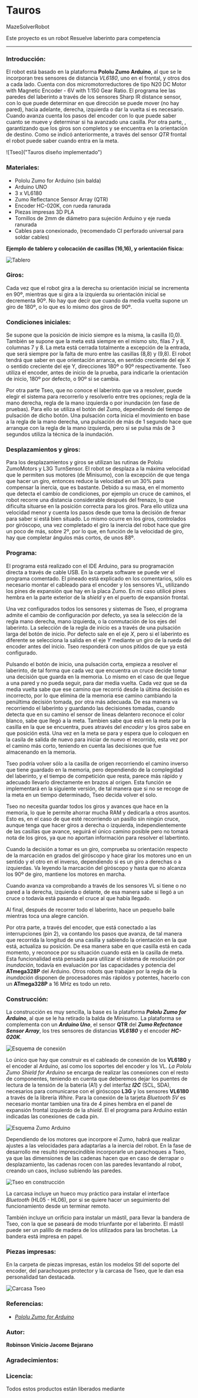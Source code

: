 # Tauros
MazeSolverRobot

Este proyecto es un robot Resuelve laberinto para competencia
- - - 

### Introducción:

El robot está basado en la plataforma **Pololu Zumo Arduino**, al que se le incorporan tres sensores de distancia _VL6180_, uno en el frontal, y otros dos a cada lado. Cuenta con dos micromotorreductores de tipo N20 DC Motor with Magnetic Encoder - 6V with 1:150 Gear Ratio.
El programa lee las paredes del laberinto a través de los sensores Sharp IR distance sensor, con lo que puede determinar en que dirección se puede mover (no hay pared), hacia adelante, derecha, izquierda o dar la vuelta si es necesario. Cuando avanza cuenta los pasos del encoder con lo que puede saber cuanto se mueve y determinar si ha avanzado una casilla. Por otra parte, , garantizando que los giros son completos y se encuentra en la orientación de destino. Como se indicó anteriormente, a través del sensor _QTR_ frontal el robot puede saber cuando entra en la meta.

![Tseo]("Tauros diseño implementado")

### Materiales:
* Pololu Zumo for Arduino (sin balda)
* Arduino UNO
* 3 x VL6180
* Zumo Reflectance Sensor Array (QTR)
* Encoder HC-020K, con rueda ranurada
* Piezas impresas 3D PLA
* Tornillos de 2mm de diámetro para sujeción Arduino y eje rueda ranurada
* Cables para conexionado, (recomendado CI perforado universal para soldar cables)



**Ejemplo de tablero y colocación de casillas (16,16), y orientación física:**

![Tablero](https://github.com/Rvjacome/Tauros/blob/main/Imagenes/Robot.jpeg " Diseño del Robot ")
   

### Giros:

Cada vez que el robot gira a la derecha su orientación inicial se incrementa en 90º, mientras que si gira a la izquierda su orientación inicial se decrementa 90º. No hay que decir que cuando da media vuelta supone un giro de 180º, o lo que es lo mismo dos giros de 90º. 


### Condiciones iniciales:

Se supone que la posición de inicio siempre es la misma, la casilla (0,0).
También se supone que la meta está siempre en el mismo sito, filas 7 y 8, columnas 7 y 8. La meta está cerrada totalmente a excepción de la entrada, que será siempre por la falta de muro entre las casillas (8,8) y (9,8).
El robot tendrá que saber en que orientación arranca, en sentido creciente del eje X o sentido creciente del eje Y, direcciones 180º o 90º respectivamente. Tseo utiliza el encoder, antes de inicio de la prueba, para indicarle la orientación de inicio, 180º por defecto, o 90º si se cambia.

Por otra parte Tseo, que no conoce el laberinto que va a resolver, puede elegir el sistema para recorrerlo y resolverlo entre tres opciones; regla de la mano derecha, regla de la mano izquierda o por inundación (en fase de pruebas). Para ello se utiliza el botón del Zumo, dependiendo del tiempo de pulsación de dicho botón. Una pulsación corta inicia el movimiento en base a la regla de la mano derecha, una pulsación de más de 1 segundo hace que arranque con la regla de la mano izquierda, pero si se pulsa más de 3 segundos utiliza la técnica de la inundación.


### Desplazamientos y giros:

Para los desplazamientos y giros se utilizan las rutinas de Pololu ZumoMotors y L3G TurnSensor. El robot se desplaza a la máxima velocidad que le permiten sus motores (de Minisumo), con la excepción de que tenga que hacer un giro, entonces reduce la velocidad en un 30% para compensar la inercia, que es bastante. Debido a su masa, en el momento que detecta el cambio de condiciones, por ejemplo un cruce de caminos, el robot recorre una distancia considerable después del frenazo, lo que dificulta situarse en la posición correcta para los giros. Para ello utiliza una velocidad menor y cuenta los pasos desde que toma la decisión de frenar para saber si está bien situado. Lo mismo ocurre en los giros, controlados por giróscopo, una vez completado el giro la inercia del robot hace que gire un poco de más, sobre 2º, por lo que, en función de la velocidad de giro, hay que completar ángulos más cortos, de unos 88º.


### Programa:

El programa está realizado con el IDE Arduino, para su programación directa a través de cable USB. En la carpeta software se puede ver el programa comentado. El pineado está explicado en los comentarios, sólo es necesario montar el cableado para el encoder y los sensores VL, utilizando los pines de expansión que hay en la placa Zumo. En mi caso utilicé pines hembra en la parte exterior de la *shield* y en el puerto de expansión frontal.

Una vez configurados todos los sensores y sistemas de Tseo, el programa admite el cambio de configuración por defecto, ya sea la selección de la regla mano derecha, mano izquierda, o la conmutación de los ejes del laberinto. La selección de la regla de inicio es a través de una pulsación larga del botón de inicio. Por defecto sale en el eje *X*, pero si el laberinto es diferente se selecciona la salida en el eje *Y* mediante un giro de la rueda del encoder antes del inicio. Tseo responderá con unos pitidos de que ya está configurado.

Pulsando el botón de inicio, una pulsación corta, empieza a resolver el laberinto, de tal forma que cada vez que encuentra un cruce decide tomar una decisión que guarda en la memoria. Lo mismo en el caso de que llegue a una pared y no pueda seguir, para dar media vuelta. Cada vez que se da media vuelta sabe que ese camino que recorrió desde la última decisión es incorrecto, por lo que elimina de la memoria ese camino cambiando la penúltima decisión tomada, por otra más adecuada. De esa manera va recorriendo el laberinto y guardando las decisiones tomadas, cuando detecta que en su camino el sensor de líneas delantero reconoce el color blanco, sabe que llegó a la meta. Tambien sabe que está en la meta por la casilla en la que se encuentra, pues através del _encoder_ y los giros sabe en que posición está. Una vez en la meta se para y espera que lo coloquen en la casila de salida de nuevo para iniciar de nuevo el recorrido, esta vez por el camino más corto, teniendo en cuenta las decisiones que fue almacenando en la memoria.

Tseo podría volver sólo a la casilla de origen recorriendo el camino inverso que tiene guardado en la memoria, pero dependiendo de la complegidad del laberinto, y el tiempo de competición que resta, parece más rápido y adecuado llevarlo directamente en brazos al origen. Esta función se implementará en la siguiente versión, de tal manera que si no se recoge de la meta en un tiempo determinado, Tseo decida volver el solo.

Tseo no necesita guardar todos los giros y avances que hace en la memoria, lo que le permite ahorrar mucha RAM y dedicarla a otros asuntos. Esto es, en el caso de que esté recorriendo un pasillo sin ningún cruce, aunque tenga que hacer giros a derecha o izquierda, independientemente de las casillas que avance, seguirá el único camino posible pero no tomará nota de los giros, ya que no aportan información para resolver el labertinto.

Cuando la decisión a tomar es un giro, comprueba su orientación respecto de la marcación en grados del giróscopo y hace girar los motores uno en un sentido y el otro en el inverso, dependiendo si es un giro a derechas o a izquierdas. Va leyendo la marcación del giróscopo y hasta que no alcanza los 90º de giro, mantiene los motores en marcha.

Cuando avanza va comprobando a través de los sensores VL si tiene o no pared a la derecha, izquierda o delante, de esa manera sabe si llegó a un cruce o todavía está pasando el cruce al que había llegado.

Al final, después de recorrer todo el laberinto, hace un pequeño baile mientras toca una alegre canción.

Por otra parte, a través del encoder, que está conectado a las interrupciones (pin 2), va contando los pasos que avanza, de tal manera que recorrida la longitud de una casilla y sabiendo la orientación en la que está, actualiza su posición. De esa manera sabe en que casilla está en cada momento, y reconoce por su situación cuando está en la casilla de meta. Esta funcionalidad está pensada para utilizar el sistema de resolución por _inundación_, todavía en evaluación por las capacidades y potencia del **ATmega328P** del Arduino. Otros robots que trabajan por la regla de la _inundación_ disponen de procesadores más rápidos y potentes, hacerlo con un **ATmega328P** a 16 MHz es todo un reto.


### Construcción:

La construcción es muy sencilla, la base es la plataforma **_Pololu Zumo for Arduino_**, al que se le ha retirado la balda de Minisumo. La plataforma se complementa con un **_Arduino Uno_**, el sensor **QTR** del **_Zumo Refectance Sensor Array_**, los tres sensores de distancias **_VL6180_** y el encoder **_HC-020K_**.

![Esquema de conexión](https://github.com/NacioSystems/Tseo/blob/master/Imagenes/Conexiones.JPG "Esquema de conexión")

Lo único que hay que construir es el cableado de conexión de los **VL6180** y el encoder al Arduino, así como los soportes del encoder y los VL. *_La Pololu Zumo Shield for Arduino_* se encarga de realizar las conexiones con el resto de componentes, teniendo en cuenta que deberemos dejar los puentes de lectura de la tensión de la batería (A1) y del interfaz **_I2C_** (SCL, SDA), necesarios para comunicarse con el giróscopo **L3G** y los sensores **VL6180** a través de la librería _Whire_.  Para la conexión de la tarjeta _Bluetooth 5V_ es necesario montar tambien una tira de 4 pines hembra en el panel de expansión frontal izquierdo de la _shield_.  El el programa para Arduino están indicadas las conexiones de cada pin.

![Esquema Zumo Arduino](https://github.com/NacioSystems/Tseo/blob/master/Imagenes/Esquema%20Zumo.JPG "Esquema Pololu Zumo Arduino")

Dependiendo de los motores que incorpore el Zumo, habrá que realizar ajustes a las velocidades para adaptarlas a la inercia del robot. En la fase de desarrollo me resultó imprescindible incorporarle un parachoques a Tseo, ya que las dimensiones de las cadenas hacen que en caso de derrapar o desplazamiento, las cadenas rocen con las paredes levantando al robot, creando un caos, incluso subiendo las paredes.

![Tseo en construcción](https://github.com/NacioSystems/Tseo/blob/master/Imagenes/Montaje%20Tseo.jpg "Tseo en construcción")

La carcasa incluye un hueco muy práctico para instalar el interface _Bluetooth_ (HL05 - HL06), por si se quiere hacer un seguimiento del funcionamiento desde un terminar remoto.

También incluye un orificio para instalar un mástil, para llevar la bandera de Tseo, con la que se paseará de modo triunfante por el laberinto. El mástil puede ser un palillo de madera de los utilizados para las brochetas. La bandera está impresa en papel.


### Piezas impresas:

En la carpeta de piezas impresas, están los modelos Stl del soporte del encoder, del parachoques protector y la carcasa de Tseo, que le dan esa personalidad tan destacada.

![Carcasa Tseo](https://github.com/NacioSystems/Tseo/blob/master/Imagenes/Carcasa%20Tseo.JPG "Carcasa Tseo")


### Referencias:

* *[Pololu Zumo for Arduino][1]*



### Autor:
**Robinson Vinicio Jacome Bejarano**

### Agradecimientos:



### Licencia:
Todos estos productos están liberados mediante

[1]:https://www.pololu.com/product/2506


